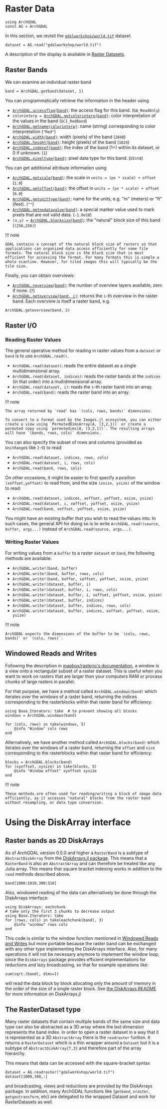 # Raster Data

```@setup rasters
using ArchGDAL
const AG = ArchGDAL
```

In this section, we revisit the [`gdalworkshop/world.tif`](https://github.com/yeesian/ArchGDALDatasets/blob/307f8f0e584a39a050c042849004e6a2bd674f99/gdalworkshop/world.tif) dataset.
```@example rasters
dataset = AG.read("gdalworkshop/world.tif")
```
A description of the display is available in [Raster Datasets](@ref).

## Raster Bands
We can examine an individual raster band
```@example rasters
band = ArchGDAL.getband(dataset, 1)
```

You can programmatically retrieve the information in the header using
* [`ArchGDAL.accessflag(band)`](@ref): the access flag for this band. (`GA_ReadOnly`)
* `colorinterp = `[`ArchGDAL.getcolorinterp(band)`](@ref): color interpretation of the values in the band (`GCI_RedBand`)
* [`ArchGDAL.getname(colorinterp)`](@ref): name (string) corresponding to color interpretation (`"Red"`)
* [`ArchGDAL.width(band)`](@ref): width (pixels) of the band (`2048`)
* [`ArchGDAL.height(band)`](@ref): height (pixels) of the band (`1024`)
* [`ArchGDAL.indexof(band)`](@ref): the index of the band (1+) within its dataset, or 0 if unknown. (`1`)
* [`ArchGDAL.pixeltype(band)`](@ref): pixel data type for this band. (`UInt8`)

You can get additional attribute information using
* [`ArchGDAL.getscale(band)`](@ref): the scale in `units = (px * scale) + offset` (`1.0`)
* [`ArchGDAL.getoffset(band)`](@ref): the offset in `units = (px * scale) + offset` (`0.0`)
* [`ArchGDAL.getunittype(band)`](@ref): name for the units, e.g. "m" (meters) or "ft" (feet). (`""`)
* [`ArchGDAL.getnodatavalue(band)`](@ref): a special marker value used to mark pixels that are not valid data. (`-1.0e10`)
* `(x,y) = `[`ArchGDAL.blocksize(band)`](@ref): the "natural" block size of this band (`(256,256)`)

!!! note

    GDAL contains a concept of the natural block size of rasters so that applications can organized data access efficiently for some file formats. The natural block size is the block size that is most efficient for accessing the format. For many formats this is simple a whole scanline. However, for tiled images this will typically be the tile size.

Finally, you can obtain overviews:
* [`ArchGDAL.noverview(band)`](@ref): the number of overview layers available, zero if none. (`7`)
* [`ArchGDAL.getoverview(band, i)`](@ref): returns the `i`-th overview in the raster band. Each overview is itself a raster band, e.g.

```@example rasters
ArchGDAL.getoverview(band, 2)
```

## Raster I/O

### Reading Raster Values
The general operative method for reading in raster values from a `dataset` or `band` is to use `ArchGDAL.read()`.

* `ArchGDAL.read(dataset)`: reads the entire dataset as a single multidimensional array.
* `ArchGDAL.read(dataset, indices)`: reads the raster bands at the `indices` (in that order) into a multidimensional array.
* `ArchGDAL.read(dataset, i)`: reads the `i`-th raster band into an array.
* `ArchGDAL.read(band)`: reads the raster band into an array.

!!! note

    The array returned by `read` has `(cols, rows, bands)` dimensions. 
    
    To convert to a format used by the Images.jl ecosystem, you can either create a view using `PermutedDimsArray(A, (3,2,1))` or create a permuted copy using `permutedims(A, (3,2,1))`. The resulting arrays will have `(bands, rows, cols)` dimensions.

You can also specify the subset of rows and columns (provided as `UnitRange`s like `2:9`) to read:

* `ArchGDAL.read(dataset, indices, rows, cols)`
* `ArchGDAL.read(dataset, i, rows, cols)`
* `ArchGDAL.read(band, rows, cols)`

On other occasions, it might be easier to first specify a position `(xoffset,yoffset)` to read from, and the size `(xsize, ysize)` of the window to read:

* `ArchGDAL.read(dataset, indices, xoffset, yoffset, xsize, ysize)`
* `ArchGDAL.read(dataset, i, xoffset, yoffset, xsize, ysize)`
* `ArchGDAL.read(band, xoffset, yoffset, xsize, ysize)`

You might have an existing buffer that you wish to read the values into. In such cases, the general API for doing so is to write `ArchGDAL.read!(source, buffer, args...)` instead of `ArchGDAL.read(source, args...)`.

### Writing Raster Values
For writing values from a `buffer` to a raster `dataset` or `band`, the following methods are available:

* `ArchGDAL.write!(band, buffer)`
* `ArchGDAL.write!(band, buffer, rows, cols)`
* `ArchGDAL.write!(band, buffer, xoffset, yoffset, xsize, ysize)`
* `ArchGDAL.write!(dataset, buffer, i)`
* `ArchGDAL.write!(dataset, buffer, i, rows, cols)`
* `ArchGDAL.write!(dataset, buffer, i, xoffset, yoffset, xsize, ysize)`
* `ArchGDAL.write!(dataset, buffer, indices)`
* `ArchGDAL.write!(dataset, buffer, indices, rows, cols)`
* `ArchGDAL.write!(dataset, buffer, indices, xoffset, yoffset, xsize, ysize)`

!!! note

    ArchGDAL expects the dimensions of the buffer to be `(cols, rows, bands)` or `(cols, rows)`.

## Windowed Reads and Writes

Following the description in [mapbox/rasterio's documentation](https://rasterio.readthedocs.io/en/latest/topics/windowed-rw.html), a window is a view onto a rectangular subset of a raster dataset. This is useful when you want to work on rasters that are larger than your computers RAM or process chunks of large rasters in parallel.

For that purpose, we have a method called `ArchGDAL.windows(band)` which iterates over the windows of a raster band, returning the indices corresponding to the rasterblocks within that raster band for efficiency:

```@example rasters
using Base.Iterators: take  # to prevent showing all blocks
windows = ArchGDAL.windows(band)

for (cols, rows) in take(windows, 5)
    @info "Window" cols rows
end
```

Alternatively, we have another method called `ArchGDAL.blocks(band)` which iterates over the windows of a raster band, returning the `offset` and `size` corresponding to the rasterblocks within that raster band for efficiency:
```@example rasters
blocks = ArchGDAL.blocks(band)
for (xyoffset, xysize) in take(blocks, 5)
    @info "Window offset" xyoffset xysize
end
```

!!! note

    These methods are often used for reading/writing a block of image data efficiently, as it accesses "natural" blocks from the raster band without resampling, or data type conversion.

# Using the DiskArray interface

## Raster bands as 2D DiskArrays

As of ArchGDAL version 0.5.0 and higher a `RasterBand` is a subtype of `AbstractDiskArray` from the [DiskArrays.jl package](https://github.com/meggart/DiskArrays.jl). This means that a `RasterBand` is also an `AbstractArray` and can therefore be treated like any Julia array. This means that square bracket indexing works in addition to the `read` methods described above.  

````@example rasters
band[1000:1010,300:310]
````

Also, windowed reading of the data can alternatively be done through the DiskArrays interface:

````@example rasters
using DiskArrays: eachchunk
# take only the first 3 chunks to decrease output
using Base.Iterators: take
for (rows, cols) in take(eachchunk(band), 3)
    @info "window" rows cols
end
````

This code is similar to the window function mentioned in [Windowed Reads and Writes](@ref) but more portable because the raster band can be exchanged with any other type implementing the DiskArrays interface. Also, for many operations it will not be necessary anymore to implement the window loop, since the `DiskArrays` package provides efficient implementations for reductions and lazy broadcasting, so that for example operations like: 

````@example rasters
sum(sqrt.(band), dims=1)
````

will read the data block by block allocating only the amount of memory in the order of the size of a single raster block. See [the DiskArrays README](https://github.com/meggart/DiskArrays.jl/blob/master/README.md) for more information on DiskArrays.jl

## The RasterDataset type

Many raster datasets that contain multiple bands of the same size and data type can also be abstracted as a 3D array where the last dimension represents the band index. In order to open a raster dataset in a way that it is represented as a 3D `AbstractArray` there is the `readraster` funtion. It returns a `RasterDataset` which is a thin wrapper around a `Dataset` but it is a subtype of `AbstractDiskArray{T,3}` and therefore part of the array hierarchy. 

This means that data can be accessed with the square-bracket syntax

````@example rasters
dataset = AG.readraster("gdalworkshop/world.tif")
dataset[1000,300,:]
````

and broadcasting, views and reductions are provided by the DiskArrays package. In addition, many ArchGDAL functions like (`getband`, `nraster`, `getgeotransform`, etc) are delegated to the wrapped Dataset and work for RasterDatasets as well. 
